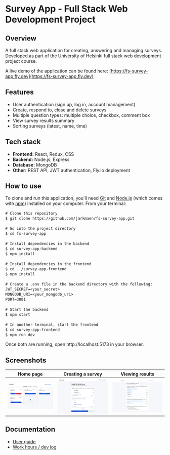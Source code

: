 # Survey App - Full Stack Web Development Project

## Overview

A full stack web application for creating, answering and managing surveys. Developed as part of the University of Helsinki full stack web development project course.

A live demo of the application can be found here: [https://fs-survey-app.fly.dev](https://fs-survey-app.fly.dev)

## Features

- User authentication (sign up, log in, account management)
- Create, respond to, close and delete surveys
- Multiple question types: multiple choice, checkbox, comment box
- View survey results summary
- Sorting surveys (latest, name, time)

## Tech stack

- **Frontend:** React, Redux, CSS
- **Backend:** Node.js, Express
- **Database:** MongoDB
- **Other:** REST API, JWT authentication, Fly.io deployment

## How to use

To clone and run this application, you'll need [Git](https://git-scm.com/) and [Node.js](https://nodejs.org/) (which comes with [npm](https://www.npmjs.com/)) installed on your computer. From your terminal:

```
# Clone this repository
$ git clone https://github.com/jarkmaen/fs-survey-app.git

# Go into the project directory
$ cd fs-survey-app

# Install dependencies in the backend
$ cd survey-app-backend
$ npm install

# Install dependencies in the frontend
$ cd ../survey-app-frontend
$ npm install

# Create a .env file in the backend directory with the following:
JWT_SECRET=<your_secret>
MONGODB_URI=<your_mongodb_uri>
PORT=3001

# Start the backend
$ npm start

# In another terminal, start the frontend
$ cd survey-app-frontend
$ npm run dev
```

Once both are running, open http://localhost:5173 in your browser.

## Screenshots

| Home page                         | Creating a survey                              | Viewing results                                  |
| --------------------------------- | ---------------------------------------------- | ------------------------------------------------ |
| ![Home page](documentation/images/homepage.png) | ![Survey creation](documentation/images/survey_creation.png) | ![Survey results](documentation/images/survey_results_1.png) |

## Documentation

- [User guide](documentation/user-guide.md)
- [Work hours / dev log](documentation/development-log.md)
